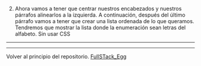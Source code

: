 2) Ahora vamos a tener que centrar nuestros encabezados y nuestros párrafos alinearlos a la
izquierda. A continuación, después del último párrafo vamos a tener que crear una lista
ordenada de lo que queramos. Tendremos que mostrar la lista donde la enumeración sean
letras del alfabeto. Sin usar CSS

---
---

Volver al principio del repositorio. [FullSTack_Egg](https://github.com/megagringa/FullStack_Egg_Curso)
